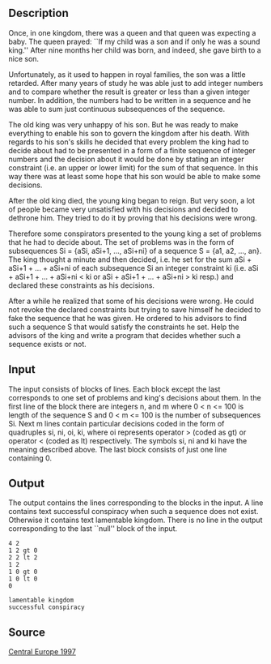 <h2>Description</h2><p>Once, in one kingdom, there was a queen and that queen was expecting a baby. The queen prayed: ``If my child was a son and if only he was a sound king.'' After nine months her child was born, and indeed, she gave birth to a nice son. 
</p>Unfortunately, as it used to happen in royal families, the son was a little retarded. After many years of study he was able just to add integer numbers and to compare whether the result is greater or less than a given integer number. In addition, the numbers had to be written in a sequence and he was able to sum just continuous subsequences of the sequence. 

The old king was very unhappy of his son. But he was ready to make everything to enable his son to govern the kingdom after his death. With regards to his son's skills he decided that every problem the king had to decide about had to be presented in a form of a finite sequence of integer numbers and the decision about it would be done by stating an integer constraint (i.e. an upper or lower limit) for the sum of that sequence. In this way there was at least some hope that his son would be able to make some decisions. 

After the old king died, the young king began to reign. But very soon, a lot of people became very unsatisfied with his decisions and decided to dethrone him. They tried to do it by proving that his decisions were wrong. 

Therefore some conspirators presented to the young king a set of problems that he had to decide about. The set of problems was in the form of subsequences Si = {aSi, aSi+1, ..., aSi+ni} of a sequence S = {a1, a2, ..., an}. The king thought a minute and then decided, i.e. he set for the sum aSi + aSi+1 + ... + aSi+ni of each subsequence Si an integer constraint ki (i.e. aSi + aSi+1 + ... + aSi+ni &lt; ki or aSi + aSi+1 + ... + aSi+ni &gt; ki resp.) and declared these constraints as his decisions. 

After a while he realized that some of his decisions were wrong. He could not revoke the declared constraints but trying to save himself he decided to fake the sequence that he was given. He ordered to his advisors to find such a sequence S that would satisfy the constraints he set. Help the advisors of the king and write a program that decides whether such a sequence exists or not. 
<h2>Input</h2><p>The input consists of blocks of lines. Each block except the last corresponds to one set of problems and king's decisions about them. In the first line of the block there are integers n, and m where 0 &lt; n &lt;= 100 is length of the sequence S and 0 &lt; m &lt;= 100 is the number of subsequences Si. Next m lines contain particular decisions coded in the form of quadruples si, ni, oi, ki, where oi represents operator &gt; (coded as gt) or operator &lt; (coded as lt) respectively. The symbols si, ni and ki have the meaning described above. The last block consists of just one line containing 0. </p><h2>Output</h2><p>The output contains the lines corresponding to the blocks in the input. A line contains text successful conspiracy when such a sequence does not exist. Otherwise it contains text lamentable kingdom. There is no line in the output corresponding to the last ``null'' block of the input. </p><pre><code class="language-input1">4 2
1 2 gt 0
2 2 lt 2
1 2
1 0 gt 0
1 0 lt 0
0</code></pre><pre><code class="language-output1">lamentable kingdom
successful conspiracy</code></pre><h2>Source</h2><a href="searchproblem?field=source&amp;key=Central+Europe+1997">Central Europe 1997</a>